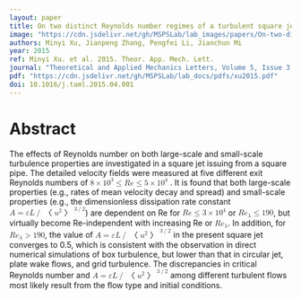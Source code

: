 ```yaml
---
layout: paper
title: On two distinct Reynolds number regimes of a turbulent square jet
image: "https://cdn.jsdelivr.net/gh/MSPSLab/lab_images/papers/On-two-distinct.png"
authors: Minyi Xu, Jianpeng Zhang, Pengfei Li, Jianchun Mi
year: 2015
ref: Minyi Xu. et al. 2015. Theor. App. Mech. Lett.
journal: "Theoretical and Applied Mechanics Letters, Volume 5, Issue 3, Pages 117-120, ISSN 2095-0349"
pdf: "https://cdn.jsdelivr.net/gh/MSPSLab/lab_docs/pdfs/xu2015.pdf"
doi: 10.1016/j.taml.2015.04.001
---
```


# Abstract

The effects of Reynolds number on both large-scale and small-scale turbulence properties are investigated in a square jet issuing from a square pipe. The detailed velocity fields were measured at five different exit Reynolds numbers of 
<math xmlns="http://www.w3.org/1998/Math/MathML">
  <mn is="true">8</mn>
  <mo is="true">&#xD7;</mo>
  <msup is="true">
    <mrow is="true">
      <mn is="true">10</mn>
    </mrow>
    <mrow is="true">
      <mn is="true">3</mn>
    </mrow>
  </msup>
  <mo is="true">&#x2264;</mo>
  <mi is="true">R</mi>
  <mi is="true">e</mi>
  <mo is="true">&#x2264;</mo>
  <mn is="true">5</mn>
  <mo is="true">&#xD7;</mo>
  <msup is="true">
    <mrow is="true">
      <mn is="true">10</mn>
    </mrow>
    <mrow is="true">
      <mn is="true">4</mn>
    </mrow>
  </msup>
</math>
. It is found that both large-scale properties (e.g., rates of mean velocity decay and spread) and small-scale properties (e.g., the dimensionless dissipation rate constant <math xmlns="http://www.w3.org/1998/Math/MathML">
  <mi is="true">A</mi>
  <mo is="true">=</mo>
  <mi is="true">&#x3B5;</mi>
  <mi is="true">L</mi>
  <mo is="true">/</mo>
  <msup is="true">
    <mrow is="true">
      <mrow is="true">
        <mo is="true">&#x3008;</mo>
        <msup is="true">
          <mrow is="true">
            <mi is="true">u</mi>
          </mrow>
          <mrow is="true">
            <mn is="true">2</mn>
          </mrow>
        </msup>
        <mo is="true">&#x3009;</mo>
      </mrow>
    </mrow>
    <mrow is="true">
      <mn is="true">3</mn>
      <mo is="true">/</mo>
      <mn is="true">2</mn>
    </mrow>
  </msup>
</math>) are dependent on Re for <math xmlns="http://www.w3.org/1998/Math/MathML">
  <mi is="true">R</mi>
  <mi is="true">e</mi>
  <mo is="true">&#x2264;</mo>
  <mn is="true">3</mn>
  <mo is="true">&#xD7;</mo>
  <msup is="true">
    <mrow is="true">
      <mn is="true">10</mn>
    </mrow>
    <mrow is="true">
      <mn is="true">4</mn>
    </mrow>
  </msup>
</math> or <math xmlns="http://www.w3.org/1998/Math/MathML">
  <msub is="true">
    <mrow is="true">
      <mi is="true">R</mi>
      <mi is="true">e</mi>
    </mrow>
    <mrow is="true">
      <mi is="true">&#x3BB;</mi>
    </mrow>
  </msub>
  <mo is="true">&#x2264;</mo>
  <mn is="true">190</mn>
</math>, but virtually become Re-independent with increasing Re or <math xmlns="http://www.w3.org/1998/Math/MathML">
  <msub is="true">
    <mrow is="true">
      <mi is="true">R</mi>
      <mi is="true">e</mi>
    </mrow>
    <mrow is="true">
      <mi is="true">&#x3BB;</mi>
    </mrow>
  </msub>
</math>. In addition, for <math xmlns="http://www.w3.org/1998/Math/MathML">
  <msub is="true">
    <mrow is="true">
      <mi is="true">R</mi>
      <mi is="true">e</mi>
    </mrow>
    <mrow is="true">
      <mi is="true">&#x3BB;</mi>
    </mrow>
  </msub>
  <mo is="true">&gt;</mo>
  <mn is="true">190</mn>
</math>, the value of <math xmlns="http://www.w3.org/1998/Math/MathML">
  <mi is="true">A</mi>
  <mo is="true">=</mo>
  <mi is="true">&#x3B5;</mi>
  <mi is="true">L</mi>
  <mo is="true">/</mo>
  <msup is="true">
    <mrow is="true">
      <mrow is="true">
        <mo is="true">&#x3008;</mo>
        <msup is="true">
          <mrow is="true">
            <mi is="true">u</mi>
          </mrow>
          <mrow is="true">
            <mn is="true">2</mn>
          </mrow>
        </msup>
        <mo is="true">&#x3009;</mo>
      </mrow>
    </mrow>
    <mrow is="true">
      <mn is="true">3</mn>
      <mo is="true">/</mo>
      <mn is="true">2</mn>
    </mrow>
  </msup>
</math> in the present square jet converges to 0.5, which is consistent with the observation in direct numerical simulations of box turbulence, but lower than that in circular jet, plate wake flows, and grid turbulence. The discrepancies in critical Reynolds number and <math xmlns="http://www.w3.org/1998/Math/MathML">
  <mi is="true">A</mi>
  <mo is="true">=</mo>
  <mi is="true">&#x3B5;</mi>
  <mi is="true">L</mi>
  <mo is="true">/</mo>
  <msup is="true">
    <mrow is="true">
      <mrow is="true">
        <mo is="true">&#x3008;</mo>
        <msup is="true">
          <mrow is="true">
            <mi is="true">u</mi>
          </mrow>
          <mrow is="true">
            <mn is="true">2</mn>
          </mrow>
        </msup>
        <mo is="true">&#x3009;</mo>
      </mrow>
    </mrow>
    <mrow is="true">
      <mn is="true">3</mn>
      <mo is="true">/</mo>
      <mn is="true">2</mn>
    </mrow>
  </msup>
</math> among different turbulent flows most likely result from the flow type and initial conditions.
